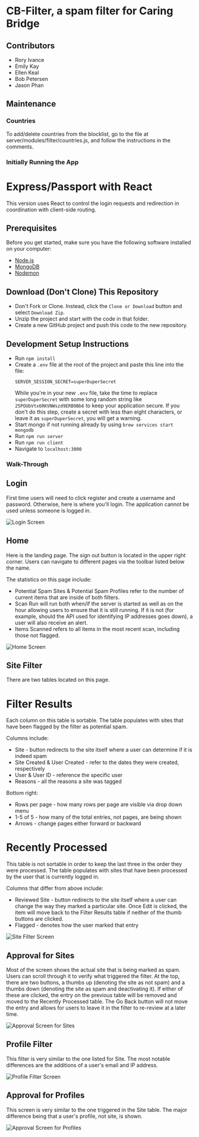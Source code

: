 # CB-Filter, a spam filter for Caring Bridge

## Contributors
- Rory Ivance
- Emily Kay
- Ellen Keal
- Bob Petersen
- Jason Phan

## Maintenance 

### Countries
To add/delete countries from the blocklist, go to the file at server/modules/filter/countries.js, and follow the instructions in the comments. 

### Initially Running the App

# Express/Passport with React
This version uses React to control the login requests and redirection in coordination with client-side routing.

## Prerequisites

Before you get started, make sure you have the following software installed on your computer:

- [Node.js](https://nodejs.org/en/)
- [MongoDB](https://www.mongodb.com/)
- [Nodemon](https://nodemon.io/)

## Download (Don't Clone) This Repository

* Don't Fork or Clone. Instead, click the `Clone or Download` button and select `Download Zip`.
* Unzip the project and start with the code in that folder.
* Create a new GitHub project and push this code to the new repository.

## Development Setup Instructions

* Run `npm install`
* Create a `.env` file at the root of the project and paste this line into the file:
    ```
    SERVER_SESSION_SECRET=superDuperSecret
    ```
    While you're in your new `.env` file, take the time to replace `superDuperSecret` with some long random string like `25POUbVtx6RKVNWszd9ERB9Bb6` to keep your application secure. If you don't do this step, create a secret with less than eight characters, or leave it as `superDuperSecret`, you will get a warning.
* Start mongo if not running already by using `brew services start mongodb`
* Run `npm run server`
* Run `npm run client`
* Navigate to `localhost:3000`

### Walk-Through

## Login

First time users will need to click register and create a username and password. Otherwise, here is where you'll login. The application cannot be used unless someone is logged in.

![Login Screen](images/Login_Screen.png)

## Home 

Here is the landing page. The sign out button is located in the upper right corner. Users can navigate to different pages via the toolbar listed below the name. 

The statistics on this page include: 

* Potential Spam Sites & Potential Spam Profiles refer to the number of current items that are inside of both filters. 
* Scan Run will run both when/if the server is started as well as on the hour allowing users to ensure that it is still running. If it is not (for example, should the API used for identifying IP addresses goes down), a user will also receive an alert. 
* Items Scanned refers to all items in the most recent scan, including those not flagged. 

![Home Screen](images/Home.png)

## Site Filter

There are two tables located on this page. 

# Filter Results

Each column on this table is sortable. The table populates with sites that have been flagged by the filter as potential spam.

Columns include: 

* Site - button redirects to the site itself where a user can determine if it is indeed spam
* Site Created & User Created - refer to the dates they were created, respectively 
* User & User ID - reference the specific user
* Reasons - all the reasons a site was tagged

Bottom right:

* Rows per page - how many rows per page are visible via drop down menu
* 1-5 of 5 - how many of the total entries, not pages, are being shown
* Arrows - change pages either forward or backward

# Recently Processed

This table is not sortable in order to keep the last three in the order they were processed. The table populates with sites that have been processed by the user that is currently logged in.

Columns that differ from above include: 

* Reviewed Site - button redirects to the site itself where a user can change the way they marked a particular site. Once Edit is clicked, the item will move back to the Filter Results table if neither of the thumb buttons are clicked. 
* Flagged - denotes how the user marked that entry

![Site Filter Screen](images/Site_Filter.png)

## Approval for Sites 

Most of the screen shows the actual site that is being marked as spam. Users can scroll through it to verify what triggered the filter. At the top, there are two buttons, a thumbs up (denoting the site as not spam) and a thumbs down (denoting the site as spam and deactivating it). If either of these are clicked, the entry on the previous table will be removed and moved to the Recently Processed table. The Go Back button will not move the entry and allows for users to leave it in the filter to re-review at a later time. 

![Approval Screen for Sites](images/Approval_Site.png)

## Profile Filter 

This filter is very similar to the one listed for Site. The most notable differences are the additions of a user's email and IP address. 

![Profile Filter Screen](images/Profile_Filter.png)

## Approval for Profiles 

This screen is very similar to the one triggered in the Site table. The major difference being that a user's profile, not site, is shown.  

![Approval Screen for Profiles](images/Approval_Profile.png)

